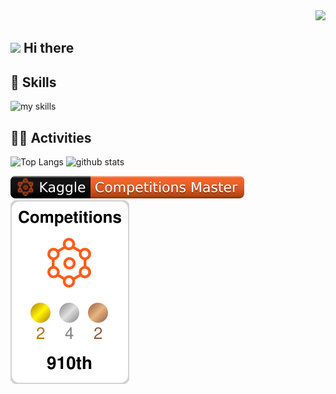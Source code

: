 <!-- 1. GitHub usernameを変更 -->
<div align="right">
  <img src="https://komarev.com/ghpvc/?username=tubo213" />
</div>


<!-- 2. プロフィールや連絡先を変更 -->
## <img src="https://media.giphy.com/media/hvRJCLFzcasrR4ia7z/giphy.gif" width="28"> Hi there


<!-- 3. 好きな技術スタックに変更 -->
<!-- ライトモート：theme=light, ダークモート：theme=dark -->
<!-- アイコンの選択肢一覧：https://arc.net/l/quote/zizyykfh -->
## 🌱 Skills
<img alt="my skills" src="https://skillicons.dev/icons?theme=dark&perline=7&i=python,pytorch,tensorflow,Docker,gcp" />
<br>


<!-- 4. GitHub usernameを変更, 2箇所 -->
<!-- ライトモート：theme=light, ダークモート：theme=vue-dark  -->
## 🏃‍♀️ Activities
<div align="left"> 
  <img alt="Top Langs" height="170px" src="https://github-readme-stats.vercel.app/api?username=tubo213&theme=vue-dark&layout=compact" />
  <img alt="github stats" height="170px" src="https://github-readme-stats.vercel.app/api/top-langs/?username=tubo213&theme=vue-dark&layout=compact" />
</div>


![](./kaggle-badges/CompetitionsRank/plastic-black.svg)
![](./kaggle-plates/Competitions/white.svg)